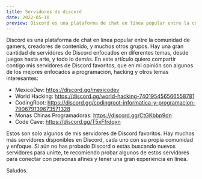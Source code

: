 ```yaml
---
title: Servidores de discord
date: 2022-05-10
preview: Discord es una plataforma de chat en línea popular entre la comunidad de gamers, creadores de contenido, y muchos otros grupos. Hay una gran cantidad de servidores de Discord enfocados en diferentes temas, desde juegos hasta arte, y todo lo demás.
---
```


Discord es una plataforma de chat en línea popular entre la comunidad de gamers, creadores de contenido, y muchos otros grupos. Hay una gran cantidad de servidores de Discord enfocados en diferentes temas, desde juegos hasta arte, y todo lo demás. En este artículo quiero compartir contigo mis servidores de Discord favoritos, que en mi opinión son algunos de los mejores enfocados a programación, hacking y otros temas interesantes:

- MexicoDev: https://discord.gg/mexicodev
- World Hacking: https://discord.gg/world-hacking-740195456566558781
- CodingRoot: https://discord.gg/codingroot-informatica-y-programacion-790679139673571328
- Monas Chinas Programadoras: https://discord.gg/CtGKbbp9dn
- Code Cave: https://discord.gg/T5xFfrdqxn

Estos son solo algunos de mis servidores de Discord favoritos. Hay muchos más servidores disponibles en Discord, cada uno con su propia comunidad y enfoque. Si aún no has probado Discord o estás buscando nuevos servidores para unirte, te recomiendo probar algunos de estos servidores para conectar con personas afines y tener una gran experiencia en línea.

Saludos.